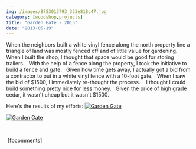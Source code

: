 ```yaml
---
img: /images/8753013793_333e818c47.jpg
category: [woodshop,projects]
title: "Garden Gate - 2013"
date: "2013-05-19"
---
```


When the neighbors built a white vinyl fence along the north property line a triangle of land was mostly fenced off and of little value for gardening.  When I built the shop, I thought that space would be good for storing trailers.   With the help of a fence along the property, I took the initiative to build a fence and gate.   Given how time gets away, I actually got a bid from a contractor to put in a white vinyl fence with a 10-foot gate.   When I saw the bid of $1500, I immediately re-thought the process.    I thought I could build something pretty nice for less money.   Given the price of high grade cedar, it wasn't cheap but it wasn't $1500.

Here's the results of my efforts: [![Garden Gate](/images/8753013793_333e818c47.jpg)](http://www.flickr.com/photos/duanemcguire/8753013793/ "Garden Gate by Duane McGuire, on Flickr")

[![Garden Gate](/images/8753013655_bc7fa6e40c.jpg)](http://www.flickr.com/photos/duanemcguire/8753013655/ "Garden Gate by Duane McGuire, on Flickr")

 

 \[fbcomments\]
